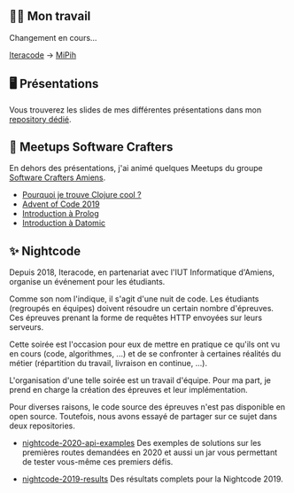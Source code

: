 ## 👨‍💻 Mon travail

Changement en cours...

[Iteracode](https://iteracode.fr/) -> [MiPih](https://www.mipih.fr/)

## 🖥️ Présentations

Vous trouverez les slides de mes différentes présentations dans mon [repository dédié](https://github.com/Charlynux/presentations).

## 🤝 Meetups Software Crafters

En dehors des présentations, j'ai animé quelques Meetups du groupe [Software Crafters Amiens](https://www.meetup.com/fr-FR/Software-Crafters-Amiens/).

- [Pourquoi je trouve Clojure cool ?](https://github.com/Charlynux/clojure-cool-demos)
- [Advent of Code 2019](https://github.com/Charlynux/meetup-advent-of-code)
- [Introduction à Prolog](https://github.com/Charlynux/meetup-crafters-prolog)
- [Introduction à Datomic](https://github.com/Charlynux/meetup-crafters-datalog)

## ✨ Nightcode

Depuis 2018, Iteracode, en partenariat avec l'IUT Informatique d'Amiens, organise un événement pour les étudiants.

Comme son nom l'indique, il s'agit d'une nuit de code. Les étudiants (regroupés en équipes) doivent résoudre un certain nombre d'épreuves. Ces épreuves prenant la forme de requêtes HTTP envoyées sur leurs serveurs.

Cette soirée est l'occasion pour eux de mettre en pratique ce qu'ils ont vu en cours (code, algorithmes, ...) et de se confronter à certaines réalités du métier (répartition du travail, livraison en continue, ...).

L'organisation d'une telle soirée est un travail d'équipe. Pour ma part, je prend en charge la création des épreuves et leur implémentation.

Pour diverses raisons, le code source des épreuves n'est pas disponible en open source. Toutefois, nous avons essayé de partager sur ce sujet dans deux repositories.

- [nightcode-2020-api-examples](https://github.com/Iteracode/nightcode-2020-api-examples)
  Des exemples de solutions sur les premières routes demandées en 2020 et aussi un jar vous permettant de tester vous-même ces premiers défis.

- [nightcode-2019-results](https://github.com/Iteracode/nightcode-2019-results)
  Des résultats complets pour la Nightcode 2019.

